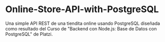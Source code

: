 # Online-Store-API-with-PostgreSQL
Una simple API REST de una tiendita online usando PostgreSQL diseñada como resultado del Curso de "Backend con Node.js: Base de Datos con PostgreSQL" de Platzi.
